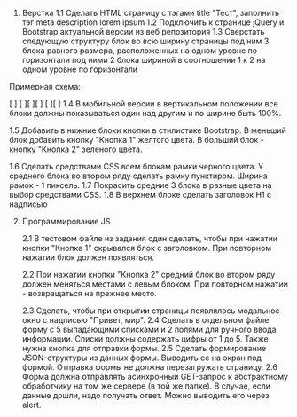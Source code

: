 1. Верстка
   1.1 Сделать HTML страницу с тэгами title "Тест", заполнить тэг meta
   description lorem ipsum
   1.2 Подключить к странице jQuery и Bootstrap актуальной версии из веб
   репозитория
   1.3 Сверстать следующую структуру
   блок во всю ширину страницы
   под ним 3 блока равного размера, расположенных на одном уровне по горизонтали
   под ними 2 блока шириной в соотношении 1 к 2 на одном уровне по горизонтали

Примерная схема:

[ ]
[ ][ ][ ]
[ ][ ]
1.4 В мобильной версии в вертикальном положении все блоки должны
показываться один над другим и по ширине быть 100%.

1.5 Добавить в нижние блоки кнопки в стилистике Bootstrap. В меньший
блок добавить кнопку "Кнопка 1" желтого цвета. В больший блок - кнопку
"Кнопка 2" зеленого цвета.

1.6 Сделать средствами CSS всем блокам рамки черного цвета. У среднего
блока во втором ряду сделать рамку пунктиром. Ширина рамок - 1
пиксель.
1.7 Покрасить средние 3 блока в разные цвета на выбор средствами CSS.
1.8 В верхнем блоке сделать заголовок H1 с надписью

2. Программирование JS

   2.1 В тестовом файле из задания один сделать, чтобы при нажатии кнопки
   "Кнопка 1" скрывался блок с заголовком. При повторном нажатии блок
   должен появляться.

   2.2 При нажатии кнопки "Кнопка 2" средний блок во втором ряду должен
   меняться местами с левым блоком. При повторном нажатии - возвращаться
   на прежнее место.

   2.3 Сделать, чтобы при открытии страницы появлялось модальное окно с
   надписью "Привет, мир".
   2.4 Сделать в отдельном файле форму с 5 выпадающими списками и 2
   полями для ручного ввода информации. Списки должны содержать цифры от
   1 до 5. Также нужна кнопка для отправки формы.
   2.5 Сделать формирование JSON-структуры из данных формы. Выводить ее
   на экран под формой. Отправка формы не должна перезагружать страницу.
   2.6 Форма должна отправлять асинхронный GET-запрос к абстрактному
   обработчику на том же сервере (в той же папке). В случае, если данные
   дошли, надо получать ответ. Можно выводить его через alert.
